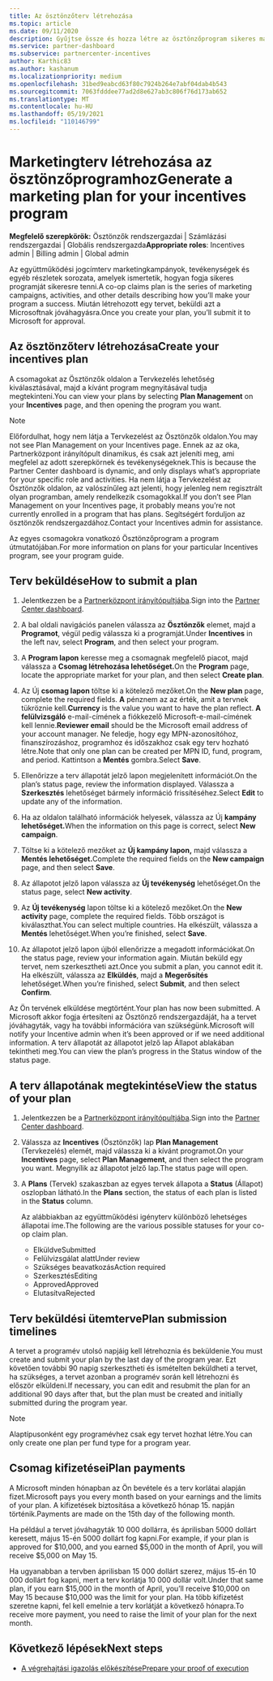 ```yaml
---
title: Az ösztönzőterv létrehozása
ms.topic: article
ms.date: 09/11/2020
description: Gyűjtse össze és hozza létre az ösztönzőprogram sikeres marketingtervének létrehozásához szükséges információkat.
ms.service: partner-dashboard
ms.subservice: partnercenter-incentives
author: Karthic83
ms.author: kashanum
ms.localizationpriority: medium
ms.openlocfilehash: 31bed9eabcd63f80c7924b264e7abf04dab4b543
ms.sourcegitcommit: 7063fdddee77ad2d8e627ab3c806f76d173ab652
ms.translationtype: MT
ms.contentlocale: hu-HU
ms.lasthandoff: 05/19/2021
ms.locfileid: "110146799"
---
```

# <a name="generate-a-marketing-plan-for-your-incentives-program"></a><span data-ttu-id="4946d-103">Marketingterv létrehozása az ösztönzőprogramhoz</span><span class="sxs-lookup"><span data-stu-id="4946d-103">Generate a marketing plan for your incentives program</span></span>

<span data-ttu-id="4946d-104">**Megfelelő szerepkörök:** Ösztönzők rendszergazdai | Számlázási rendszergazdai | Globális rendszergazda</span><span class="sxs-lookup"><span data-stu-id="4946d-104">**Appropriate roles**: Incentives admin | Billing admin | Global admin</span></span>

<span data-ttu-id="4946d-105">Az együttműködési jogcímterv marketingkampányok, tevékenységek és egyéb részletek sorozata, amelyek ismertetik, hogyan fogja sikeres programját sikeresre tenni.</span><span class="sxs-lookup"><span data-stu-id="4946d-105">A co-op claims plan is the series of marketing campaigns, activities, and other details describing how you’ll make your program a success.</span></span> <span data-ttu-id="4946d-106">Miután létrehozott egy tervet, beküldi azt a Microsoftnak jóváhagyásra.</span><span class="sxs-lookup"><span data-stu-id="4946d-106">Once you create your plan, you’ll submit it to Microsoft for approval.</span></span>

## <a name="create-your-incentives-plan"></a><span data-ttu-id="4946d-107">Az ösztönzőterv létrehozása</span><span class="sxs-lookup"><span data-stu-id="4946d-107">Create your incentives plan</span></span>

<span data-ttu-id="4946d-108">A csomagokat az  Ösztönzők oldalon  a Tervkezelés lehetőség kiválasztásával, majd a kívánt program megnyitásával tudja megtekinteni.</span><span class="sxs-lookup"><span data-stu-id="4946d-108">You can view your plans by selecting **Plan Management** on your **Incentives** page, and then opening the program you want.</span></span>

>[!NOTE]
><span data-ttu-id="4946d-109">Előfordulhat, hogy nem látja a Tervkezelést az Ösztönzők oldalon.</span><span class="sxs-lookup"><span data-stu-id="4946d-109">You may not see Plan Management on your Incentives page.</span></span> <span data-ttu-id="4946d-110">Ennek az az oka, Partnerközpont irányítópult dinamikus, és csak azt jeleníti meg, ami megfelel az adott szerepkörnek és tevékenységeknek.</span><span class="sxs-lookup"><span data-stu-id="4946d-110">This is because the Partner Center dashboard is dynamic, and only displays what’s appropriate for your specific role and activities.</span></span> <span data-ttu-id="4946d-111">Ha nem látja a Tervkezelést az Ösztönzők oldalon, az valószínűleg azt jelenti, hogy jelenleg nem regisztrált olyan programban, amely rendelkezik csomagokkal.</span><span class="sxs-lookup"><span data-stu-id="4946d-111">If you don’t see Plan Management on your Incentives page, it probably means you’re not currently enrolled in a program that has plans.</span></span> <span data-ttu-id="4946d-112">Segítségért forduljon az ösztönzők rendszergazdához.</span><span class="sxs-lookup"><span data-stu-id="4946d-112">Contact your Incentives admin for assistance.</span></span>

<span data-ttu-id="4946d-113">Az egyes csomagokra vonatkozó Ösztönzőprogram a program útmutatójában.</span><span class="sxs-lookup"><span data-stu-id="4946d-113">For more information on plans for your particular Incentives program, see your program guide.</span></span>

## <a name="how-to-submit-a-plan"></a><span data-ttu-id="4946d-114">Terv beküldése</span><span class="sxs-lookup"><span data-stu-id="4946d-114">How to submit a plan</span></span>

1. <span data-ttu-id="4946d-115">Jelentkezzen be a [Partnerközpont irányítópultjába](https://partner.microsoft.com/dashboard/).</span><span class="sxs-lookup"><span data-stu-id="4946d-115">Sign into the [Partner Center dashboard](https://partner.microsoft.com/dashboard/).</span></span>

2. <span data-ttu-id="4946d-116">A bal oldali navigációs panelen válassza az **Ösztönzők** elemet, majd a **Programot**, végül pedig válassza ki a programját.</span><span class="sxs-lookup"><span data-stu-id="4946d-116">Under **Incentives** in the left nav, select **Program**, and then select your program.</span></span> 

3. <span data-ttu-id="4946d-117">A **Program lapon** keresse meg a csomagnak megfelelő piacot, majd válassza a **Csomag létrehozása lehetőséget.**</span><span class="sxs-lookup"><span data-stu-id="4946d-117">On the **Program** page, locate the appropriate market for your plan, and then select **Create plan**.</span></span> 

4. <span data-ttu-id="4946d-118">Az Új **csomag lapon** töltse ki a kötelező mezőket.</span><span class="sxs-lookup"><span data-stu-id="4946d-118">On the **New plan** page, complete the required fields.</span></span> <span data-ttu-id="4946d-119">**A** pénznem az az érték, amit a tervnek tükröznie kell.</span><span class="sxs-lookup"><span data-stu-id="4946d-119">**Currency** is the value you want to have the plan reflect.</span></span> <span data-ttu-id="4946d-120">**A felülvizsgáló** e-mail-címének a fiókkezelő Microsoft-e-mail-címének kell lennie.</span><span class="sxs-lookup"><span data-stu-id="4946d-120">**Reviewer email** should be the Microsoft email address of your account manager.</span></span> <span data-ttu-id="4946d-121">Ne feledje, hogy egy MPN-azonosítóhoz, finanszírozáshoz, programhoz és időszakhoz csak egy terv hozható létre.</span><span class="sxs-lookup"><span data-stu-id="4946d-121">Note that only one plan can be created per MPN ID, fund, program, and period.</span></span> <span data-ttu-id="4946d-122">Kattintson a **Mentés** gombra.</span><span class="sxs-lookup"><span data-stu-id="4946d-122">Select **Save**.</span></span>

5. <span data-ttu-id="4946d-123">Ellenőrizze a terv állapotát jelző lapon megjelenített információt.</span><span class="sxs-lookup"><span data-stu-id="4946d-123">On the plan’s status page, review the information displayed.</span></span> <span data-ttu-id="4946d-124">Válassza a **Szerkesztés** lehetőséget bármely információ frissítéséhez.</span><span class="sxs-lookup"><span data-stu-id="4946d-124">Select **Edit** to update any of the information.</span></span>

6. <span data-ttu-id="4946d-125">Ha az oldalon található információk helyesek, válassza az Új **kampány lehetőséget.**</span><span class="sxs-lookup"><span data-stu-id="4946d-125">When the information on this page is correct, select **New campaign**.</span></span>

7. <span data-ttu-id="4946d-126">Töltse ki a kötelező mezőket az **Új kampány lapon,** majd válassza a **Mentés lehetőséget.**</span><span class="sxs-lookup"><span data-stu-id="4946d-126">Complete the required fields on the **New campaign** page, and then select **Save**.</span></span>

8. <span data-ttu-id="4946d-127">Az állapotot jelző lapon válassza az **Új tevékenység** lehetőséget.</span><span class="sxs-lookup"><span data-stu-id="4946d-127">On the status page, select **New activity**.</span></span> 

9. <span data-ttu-id="4946d-128">Az **Új tevékenység** lapon töltse ki a kötelező mezőket.</span><span class="sxs-lookup"><span data-stu-id="4946d-128">On the **New activity** page, complete the required fields.</span></span> <span data-ttu-id="4946d-129">Több országot is kiválaszthat.</span><span class="sxs-lookup"><span data-stu-id="4946d-129">You can select multiple countries.</span></span> <span data-ttu-id="4946d-130">Ha elkészült, válassza a **Mentés** lehetőséget.</span><span class="sxs-lookup"><span data-stu-id="4946d-130">When you’re finished, select **Save**.</span></span> 

10. <span data-ttu-id="4946d-131">Az állapotot jelző lapon újból ellenőrizze a megadott információkat.</span><span class="sxs-lookup"><span data-stu-id="4946d-131">On the status page, review your information again.</span></span> <span data-ttu-id="4946d-132">Miután beküld egy tervet, nem szerkesztheti azt.</span><span class="sxs-lookup"><span data-stu-id="4946d-132">Once you submit a plan, you cannot edit it.</span></span> <span data-ttu-id="4946d-133">Ha elkészült, válassza az **Elküldés**, majd a **Megerősítés** lehetőséget.</span><span class="sxs-lookup"><span data-stu-id="4946d-133">When you’re finished, select **Submit**, and then select **Confirm**.</span></span>

<span data-ttu-id="4946d-134">Az Ön tervének elküldése megtörtént.</span><span class="sxs-lookup"><span data-stu-id="4946d-134">Your plan has now been submitted.</span></span> <span data-ttu-id="4946d-135">A Microsoft akkor fogja értesíteni az Ösztönző rendszergazdáját, ha a tervet jóváhagyták, vagy ha további információra van szükségünk.</span><span class="sxs-lookup"><span data-stu-id="4946d-135">Microsoft will notify your Incentive admin when it’s been approved or if we need additional information.</span></span> <span data-ttu-id="4946d-136">A terv állapotát az állapotot jelző lap Állapot ablakában tekintheti meg.</span><span class="sxs-lookup"><span data-stu-id="4946d-136">You can view the plan’s progress in the Status window of the status page.</span></span>

## <a name="view-the-status-of-your-plan"></a><span data-ttu-id="4946d-137">A terv állapotának megtekintése</span><span class="sxs-lookup"><span data-stu-id="4946d-137">View the status of your plan</span></span>

1. <span data-ttu-id="4946d-138">Jelentkezzen be a [Partnerközpont irányítópultjába](https://partner.microsoft.com/dashboard/).</span><span class="sxs-lookup"><span data-stu-id="4946d-138">Sign into the [Partner Center dashboard](https://partner.microsoft.com/dashboard/).</span></span>

2. <span data-ttu-id="4946d-139">Válassza az **Incentives** (Ösztönzők) lap **Plan Management** (Tervkezelés) elemét, majd válassza ki a kívánt programot.</span><span class="sxs-lookup"><span data-stu-id="4946d-139">On your **Incentives** page, select **Plan Management**, and then select the program you want.</span></span> <span data-ttu-id="4946d-140">Megnyílik az állapotot jelző lap.</span><span class="sxs-lookup"><span data-stu-id="4946d-140">The status page will open.</span></span>

3. <span data-ttu-id="4946d-141">A **Plans** (Tervek) szakaszban az egyes tervek állapota a **Status** (Állapot) oszlopban látható.</span><span class="sxs-lookup"><span data-stu-id="4946d-141">In the **Plans** section, the status of each plan is listed in the **Status** column.</span></span>

   <span data-ttu-id="4946d-142">Az alábbiakban az együttműködési igényterv különböző lehetséges állapotai íme.</span><span class="sxs-lookup"><span data-stu-id="4946d-142">The following are the various possible statuses for your co-op claim plan.</span></span>

   - <span data-ttu-id="4946d-143">Elküldve</span><span class="sxs-lookup"><span data-stu-id="4946d-143">Submitted</span></span>
   - <span data-ttu-id="4946d-144">Felülvizsgálat alatt</span><span class="sxs-lookup"><span data-stu-id="4946d-144">Under review</span></span>
   - <span data-ttu-id="4946d-145">Szükséges beavatkozás</span><span class="sxs-lookup"><span data-stu-id="4946d-145">Action required</span></span>
   - <span data-ttu-id="4946d-146">Szerkesztés</span><span class="sxs-lookup"><span data-stu-id="4946d-146">Editing</span></span>
   - <span data-ttu-id="4946d-147">Approved</span><span class="sxs-lookup"><span data-stu-id="4946d-147">Approved</span></span>
   - <span data-ttu-id="4946d-148">Elutasítva</span><span class="sxs-lookup"><span data-stu-id="4946d-148">Rejected</span></span>

## <a name="plan-submission-timelines"></a><span data-ttu-id="4946d-149">Terv beküldési ütemterve</span><span class="sxs-lookup"><span data-stu-id="4946d-149">Plan submission timelines</span></span>

<span data-ttu-id="4946d-150">A tervet a programév utolsó napjáig kell létrehoznia és beküldenie.</span><span class="sxs-lookup"><span data-stu-id="4946d-150">You must create and submit your plan by the last day of the program year.</span></span> <span data-ttu-id="4946d-151">Ezt követően további 90 napig szerkesztheti és ismételten beküldheti a tervet, ha szükséges, a tervet azonban a programév során kell létrehozni és először elküldeni.</span><span class="sxs-lookup"><span data-stu-id="4946d-151">If necessary, you can edit and resubmit the plan for an additional 90 days after that, but the plan must be created and initially submitted during the program year.</span></span>

>[!NOTE]
> <span data-ttu-id="4946d-152">Alaptípusonként egy programévhez csak egy tervet hozhat létre.</span><span class="sxs-lookup"><span data-stu-id="4946d-152">You can only create one plan per fund type for a program year.</span></span>

## <a name="plan-payments"></a><span data-ttu-id="4946d-153">Csomag kifizetései</span><span class="sxs-lookup"><span data-stu-id="4946d-153">Plan payments</span></span>

<span data-ttu-id="4946d-154">A Microsoft minden hónapban az Ön bevétele és a terv korlátai alapján fizet.</span><span class="sxs-lookup"><span data-stu-id="4946d-154">Microsoft pays you every month based on your earnings and the limits of your plan.</span></span> <span data-ttu-id="4946d-155">A kifizetések biztosítása a következő hónap 15. napján történik.</span><span class="sxs-lookup"><span data-stu-id="4946d-155">Payments are made on the 15th day of the following month.</span></span>

<span data-ttu-id="4946d-156">Ha például a tervet jóváhagyták 10 000 dollárra, és áprilisban 5000 dollárt keresett, május 15-én 5000 dollárt fog kapni.</span><span class="sxs-lookup"><span data-stu-id="4946d-156">For example, if your plan is approved for $10,000, and you earned $5,000 in the month of April, you will receive $5,000 on May 15.</span></span>

<span data-ttu-id="4946d-157">Ha ugyanabban a tervben áprilisban 15 000 dollárt szerez, május 15-én 10 000 dollárt fog kapni, mert a terv korlátja 10 000 dollár volt.</span><span class="sxs-lookup"><span data-stu-id="4946d-157">Under that same plan, if you earn $15,000 in the month of April, you’ll receive $10,000 on May 15 because $10,000 was the limit for your plan.</span></span> <span data-ttu-id="4946d-158">Ha több kifizetést szeretne kapni, fel kell emelnie a terv korlátját a következő hónapra.</span><span class="sxs-lookup"><span data-stu-id="4946d-158">To receive more payment, you need to raise the limit of your plan for the next month.</span></span>

## <a name="next-steps"></a><span data-ttu-id="4946d-159">Következő lépések</span><span class="sxs-lookup"><span data-stu-id="4946d-159">Next steps</span></span>

- [<span data-ttu-id="4946d-160">A végrehajtási igazolás előkészítése</span><span class="sxs-lookup"><span data-stu-id="4946d-160">Prepare your proof of execution</span></span>](incentives-prepare-your-proof-of-execution.md)
